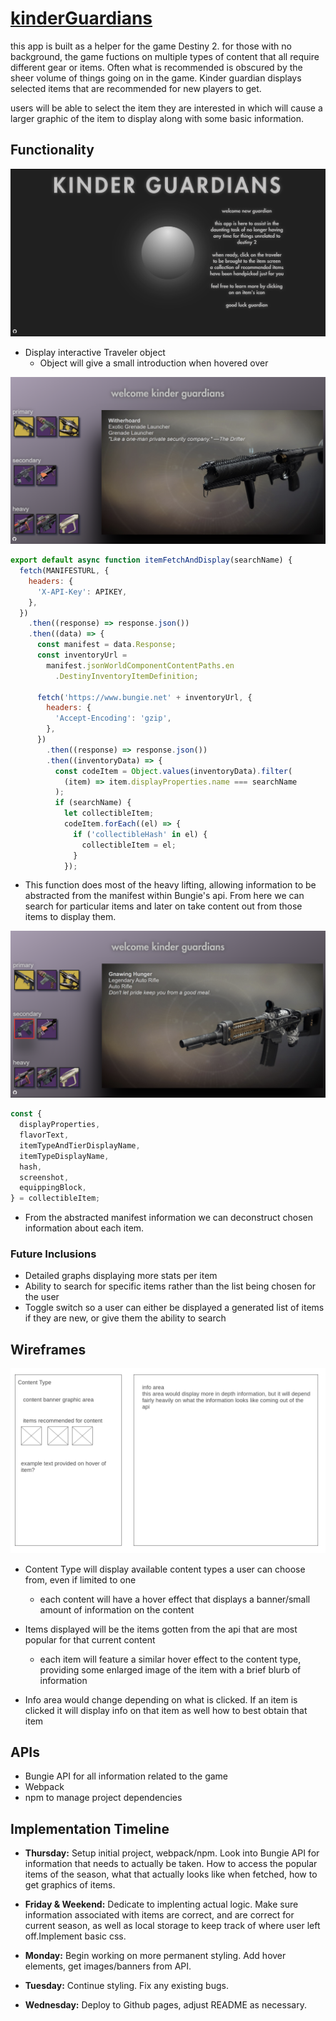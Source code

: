 # [kinderGuardians](https://csmanel.github.io/kinderGuardians/)

this app is built as a helper for the game Destiny 2.
for those with no background, the game fuctions on multiple types of content that all require different gear or items. Often what is recommended is obscured by the sheer volume of things going on in the game. Kinder guardian displays selected items that are recommended for new players to get.

users will be able to select the item they are interested in which will cause a larger graphic of the item to display along with some basic information.

## Functionality

![welcome](./assets/welcomePage.png)

- Display interactive Traveler object
  - Object will give a small introduction when hovered over

![items](./assets/witherhoardScreenshot.png)

```js
export default async function itemFetchAndDisplay(searchName) {
  fetch(MANIFESTURL, {
    headers: {
      'X-API-Key': APIKEY,
    },
  })
    .then((response) => response.json())
    .then((data) => {
      const manifest = data.Response;
      const inventoryUrl =
        manifest.jsonWorldComponentContentPaths.en
          .DestinyInventoryItemDefinition;

      fetch('https://www.bungie.net' + inventoryUrl, {
        headers: {
          'Accept-Encoding': 'gzip',
        },
      })
        .then((response) => response.json())
        .then((inventoryData) => {
          const codeItem = Object.values(inventoryData).filter(
            (item) => item.displayProperties.name === searchName
          );
          if (searchName) {
            let collectibleItem;
            codeItem.forEach((el) => {
              if ('collectibleHash' in el) {
                collectibleItem = el;
              }
            });
```

- This function does most of the heavy lifting, allowing information to be abstracted from the manifest within Bungie's api. From here we can search for particular items and later on take content out from those items to display them.

![highlight](./assets/activeHunger.png)

```js
const {
  displayProperties,
  flavorText,
  itemTypeAndTierDisplayName,
  itemTypeDisplayName,
  hash,
  screenshot,
  equippingBlock,
} = collectibleItem;
```

- From the abstracted manifest information we can deconstruct chosen information about each item.

### Future Inclusions

- Detailed graphs displaying more stats per item
- Ability to search for specific items rather than the list being chosen for the user
- Toggle switch so a user can either be displayed a generated list of items if they are new, or give them the ability to search

## Wireframes

![concept for app](./assets/Homepage.png)

- Content Type will display available content types a user can choose from, even if limited to one

  - each content will have a hover effect that displays a banner/small amount of information on the content

- Items displayed will be the items gotten from the api that are most popular for that current content

  - each item will feature a similar hover effect to the content type, providing some enlarged image of the item with a brief blurb of information

- Info area would change depending on what is clicked. If an item is clicked it will display info on that item as well how to best obtain that item

## APIs

- Bungie API for all information related to the game
- Webpack
- npm to manage project dependencies

## Implementation Timeline

- **Thursday:** Setup initial project, webpack/npm. Look into Bungie API for information that needs to actually be taken. How to access the popular items of the season, what that actually looks like when fetched, how to get graphics of items.

- **Friday & Weekend:** Dedicate to implenting actual logic. Make sure information associated with items are correct, and are correct for current season, as well as local storage to keep track of where user left off.Implement basic css.

- **Monday:** Begin working on more permanent styling. Add hover elements, get images/banners from API.

- **Tuesday:** Continue styling. Fix any existing bugs.

- **Wednesday:** Deploy to Github pages, adjust README as necessary.
